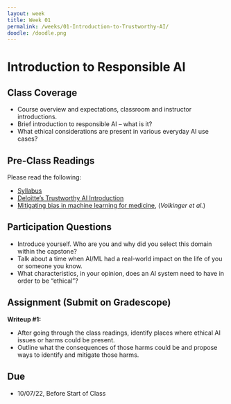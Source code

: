 ```yaml
---
layout: week
title: Week 01
permalink: /weeks/01-Introduction-to-Trustworthy-AI/
doodle: /doodle.png
---
```


# Introduction to Responsible AI
## Class Coverage
* Course overview and expectations, classroom and instructor introductions. 
* Brief introduction to responsible AI – what is it? 
* What ethical considerations are present in various everyday AI use cases? 

## Pre-Class Readings
Please read the following:
* [Syllabus](https://github.com/nanrahman/capstone-responsible-ai/blob/b6f8d2d1a99ebac17b881119a51cec7ea5918d57/UCSD%20Q1%20Capstone%20Syllabus%20-%20Deloitte_online.pdf)
* [Deloitte’s Trustworthy AI Introduction](https://www2.deloitte.com/us/en/pages/deloitte-analytics/solutions/ethics-of-ai-framework.html)
* [Mitigating bias in machine learning for medicine](https://doi.org/10.1038/s43856-021-00028-w), (_Volkinger et al._) 

## Participation Questions
* Introduce yourself. Who are you and why did you select this domain within the capstone?
* Talk about a time when AI/ML had a real-world impact on the life of you or someone you know. 
* What characteristics, in your opinion, does an AI system need to have in order to be “ethical”?

## Assignment (Submit on Gradescope)
**Writeup #1:** 
* After going through the class readings, identify places where ethical AI issues or harms could be present. 
* Outline what the consequences of those harms could be and propose ways to identify and mitigate those harms.

## Due
* 10/07/22, Before Start of Class
